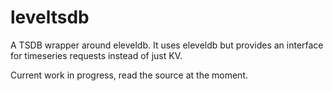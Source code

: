 # leveltsdb

A TSDB wrapper around eleveldb. It uses eleveldb but provides an interface for
timeseries requests instead of just KV.

Current work in progress, read the source at the moment.
